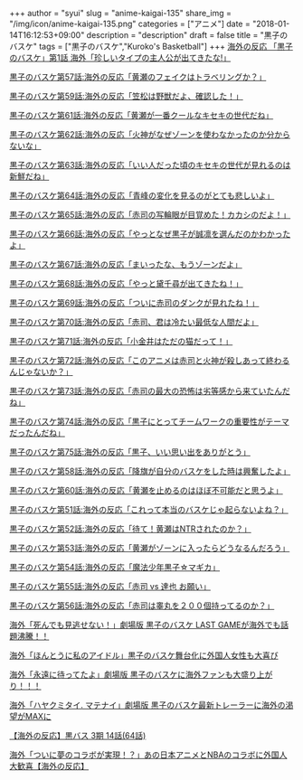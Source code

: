 +++
author = "syui"
slug = "anime-kaigai-135"
share_img = "/img/icon/anime-kaigai-135.png"
categories = ["アニメ"]
date = "2018-01-14T16:12:53+09:00"
description = "description"
draft = false
title = "黒子のバスケ"
tags = ["黒子のバスケ","Kuroko&#039;s Basketball"]
+++
<a href="http://honyakutyuihou.hatenablog.com/entry/anime/kurobasu01" rel="nofollow" target="_blank" title="海外の反応 「黒子のバスケ」第1話 海外「珍しいタイプの主人公が出てきたな!」">海外の反応 「黒子のバスケ」第1話 海外「珍しいタイプの主人公が出てきたな!」</a>

<a href="http://kaigai-otaku.jp/anime/kuroko-no-basket/kb57" rel="nofollow" target="_blank" title="黒子のバスケ第57話:海外の反応「黄瀬のフェイクはトラベリングか？」">黒子のバスケ第57話:海外の反応「黄瀬のフェイクはトラベリングか？」</a>

<a href="http://kaigai-otaku.jp/anime/kuroko-no-basket/kb59" rel="nofollow" target="_blank" title="黒子のバスケ第59話:海外の反応「笠松は野獣だよ、確認した！」">黒子のバスケ第59話:海外の反応「笠松は野獣だよ、確認した！」</a>

<a href="http://kaigai-otaku.jp/anime/kuroko-no-basket/kb61" rel="nofollow" target="_blank" title="黒子のバスケ第61話:海外の反応「黄瀬が一番クールなキセキの世代だね」">黒子のバスケ第61話:海外の反応「黄瀬が一番クールなキセキの世代だね」</a>

<a href="http://kaigai-otaku.jp/anime/kuroko-no-basket/kb62" rel="nofollow" target="_blank" title="黒子のバスケ第62話:海外の反応「火神がなぜゾーンを使わなかったのか分からないな」">黒子のバスケ第62話:海外の反応「火神がなぜゾーンを使わなかったのか分からないな」</a>

<a href="http://kaigai-otaku.jp/anime/kuroko-no-basket/kb63" rel="nofollow" target="_blank" title=" 黒子のバスケ第63話:海外の反応「いい人だった頃のキセキの世代が見れるのは新鮮だね」"> 黒子のバスケ第63話:海外の反応「いい人だった頃のキセキの世代が見れるのは新鮮だね」</a>

<a href="http://kaigai-otaku.jp/anime/kuroko-no-basket/kb64" rel="nofollow" target="_blank" title="黒子のバスケ第64話:海外の反応「青峰の変化を見るのがとても悲しいよ」">黒子のバスケ第64話:海外の反応「青峰の変化を見るのがとても悲しいよ」</a>

<a href="http://kaigai-otaku.jp/anime/kuroko-no-basket/kb65" rel="nofollow" target="_blank" title="黒子のバスケ第65話:海外の反応「赤司の写輪眼が目覚めた！カカシのだよ！」">黒子のバスケ第65話:海外の反応「赤司の写輪眼が目覚めた！カカシのだよ！」</a>

<a href="http://kaigai-otaku.jp/anime/kuroko-no-basket/kb66" rel="nofollow" target="_blank" title="黒子のバスケ第66話:海外の反応「やっとなぜ黒子が誠凛を選んだのかわかったよ」">黒子のバスケ第66話:海外の反応「やっとなぜ黒子が誠凛を選んだのかわかったよ」</a>

<a href="http://kaigai-otaku.jp/anime/kuroko-no-basket/kb67" rel="nofollow" target="_blank" title="黒子のバスケ第67話:海外の反応「まいったな、もうゾーンだよ」">黒子のバスケ第67話:海外の反応「まいったな、もうゾーンだよ」</a>

<a href="http://kaigai-otaku.jp/anime/kuroko-no-basket/kb68" rel="nofollow" target="_blank" title="黒子のバスケ第68話:海外の反応「やっと黛千尋が出てきたね！」">黒子のバスケ第68話:海外の反応「やっと黛千尋が出てきたね！」</a>

<a href="http://kaigai-otaku.jp/anime/kuroko-no-basket/kb69" rel="nofollow" target="_blank" title="黒子のバスケ第69話:海外の反応「ついに赤司のダンクが見れたね！」">黒子のバスケ第69話:海外の反応「ついに赤司のダンクが見れたね！」</a>

<a href="http://kaigai-otaku.jp/anime/kuroko-no-basket/kb70" rel="nofollow" target="_blank" title="黒子のバスケ第70話:海外の反応「赤司、君は冷たい最低な人間だよ」">黒子のバスケ第70話:海外の反応「赤司、君は冷たい最低な人間だよ」</a>

<a href="http://kaigai-otaku.jp/anime/kuroko-no-basket/kb71" rel="nofollow" target="_blank" title="黒子のバスケ第71話:海外の反応「小金井はただの猫だって！」">黒子のバスケ第71話:海外の反応「小金井はただの猫だって！」</a>

<a href="http://kaigai-otaku.jp/anime/kuroko-no-basket/kb72" rel="nofollow" target="_blank" title="黒子のバスケ第72話:海外の反応「このアニメは赤司と火神が殺しあって終わるんじゃないか？」">黒子のバスケ第72話:海外の反応「このアニメは赤司と火神が殺しあって終わるんじゃないか？」</a>

<a href="http://kaigai-otaku.jp/anime/kuroko-no-basket/kb73" rel="nofollow" target="_blank" title="黒子のバスケ第73話:海外の反応「赤司の最大の恐怖は劣等感から来ていたんだね」">黒子のバスケ第73話:海外の反応「赤司の最大の恐怖は劣等感から来ていたんだね」</a>

<a href="http://kaigai-otaku.jp/anime/kuroko-no-basket/kb74" rel="nofollow" target="_blank" title="黒子のバスケ第74話:海外の反応「黒子にとってチームワークの重要性がテーマだったんだね」">黒子のバスケ第74話:海外の反応「黒子にとってチームワークの重要性がテーマだったんだね」</a>

<a href="http://kaigai-otaku.jp/anime/kuroko-no-basket/kb75" rel="nofollow" target="_blank" title="黒子のバスケ第75話:海外の反応「黒子、いい思い出をありがとう」">黒子のバスケ第75話:海外の反応「黒子、いい思い出をありがとう」</a>

<a href="http://kaigai-otaku.jp/genelal/kuroko-no-basket/kb58" rel="nofollow" target="_blank" title="黒子のバスケ第58話:海外の反応「降旗が自分のバスケをした時は興奮したよ」">黒子のバスケ第58話:海外の反応「降旗が自分のバスケをした時は興奮したよ」</a>

<a href="http://kaigai-otaku.jp/general/anime/kuroko-no-basket/kb60" rel="nofollow" target="_blank" title=" 黒子のバスケ第60話:海外の反応「黄瀬を止めるのはほぼ不可能だと思うよ」"> 黒子のバスケ第60話:海外の反応「黄瀬を止めるのはほぼ不可能だと思うよ」</a>

<a href="http://kaigai-otaku.jp/kuroko-no-basket/kb51" rel="nofollow" target="_blank" title="黒子のバスケ第51話:海外の反応「これって本当のバスケじゃ起らないよね？」">黒子のバスケ第51話:海外の反応「これって本当のバスケじゃ起らないよね？」</a>

<a href="http://kaigai-otaku.jp/kuroko-no-basket/kb52" rel="nofollow" target="_blank" title="黒子のバスケ第52話:海外の反応「待て！黄瀬はNTRされたのか？」">黒子のバスケ第52話:海外の反応「待て！黄瀬はNTRされたのか？」</a>

<a href="http://kaigai-otaku.jp/kuroko-no-basket/kb53" rel="nofollow" target="_blank" title=" 黒子のバスケ第53話:海外の反応「黄瀬がゾーンに入ったらどうなるんだろう」"> 黒子のバスケ第53話:海外の反応「黄瀬がゾーンに入ったらどうなるんだろう」</a>

<a href="http://kaigai-otaku.jp/kuroko-no-basket/kb54" rel="nofollow" target="_blank" title="黒子のバスケ第54話:海外の反応「魔法少年黒子☆マギカ」">黒子のバスケ第54話:海外の反応「魔法少年黒子☆マギカ」</a>

<a href="http://kaigai-otaku.jp/kuroko-no-basket/kb55" rel="nofollow" target="_blank" title="黒子のバスケ第55話:海外の反応「赤司 vs 達也 お願い」">黒子のバスケ第55話:海外の反応「赤司 vs 達也 お願い」</a>

<a href="http://kaigai-otaku.jp/kuroko-no-basket/kb56" rel="nofollow" target="_blank" title="黒子のバスケ第56話:海外の反応「赤司は睾丸を２００個持ってるのか？」">黒子のバスケ第56話:海外の反応「赤司は睾丸を２００個持ってるのか？」</a>

<a href="http://www.kattobi-japan.com/archives/12274573.html" rel="nofollow" target="_blank" title=" 海外「死んでも見逃せない！」劇場版 黒子のバスケ LAST GAMEが海外でも話題沸騰！！"> 海外「死んでも見逃せない！」劇場版 黒子のバスケ LAST GAMEが海外でも話題沸騰！！</a>

<a href="http://www.kattobi-japan.com/archives/12274610.html" rel="nofollow" target="_blank" title="海外「ほんとうに私のアイドル」黒子のバスケ舞台化に外国人女性も大喜び">海外「ほんとうに私のアイドル」黒子のバスケ舞台化に外国人女性も大喜び</a>

<a href="http://www.kattobi-japan.com/archives/12694846.html" rel="nofollow" target="_blank" title="海外「永遠に待ってたよ」劇場版 黒子のバスケに海外ファンも大盛り上がり！！！">海外「永遠に待ってたよ」劇場版 黒子のバスケに海外ファンも大盛り上がり！！！</a>

<a href="http://www.kattobi-japan.com/archives/13471562.html" rel="nofollow" target="_blank" title="海外「ハヤクミタイ. マテナイ」劇場版 黒子のバスケ最新トレーラーに海外の渇望がMAXに">海外「ハヤクミタイ. マテナイ」劇場版 黒子のバスケ最新トレーラーに海外の渇望がMAXに</a>

<a href="http://don32111.blog.fc2.com/blog-entry-45.html" rel="nofollow" target="_blank" title="【海外の反応】黒バス 3期 14話(64話)">【海外の反応】黒バス 3期 14話(64話)</a>


<a href="http://moriforest.com/archives/9303" rel="nofollow" target="_blank" title="海外「ついに夢のコラボが実現！？」あの日本アニメとNBAのコラボに外国人大歓喜【海外の反応】">海外「ついに夢のコラボが実現！？」あの日本アニメとNBAのコラボに外国人大歓喜【海外の反応】</a>

